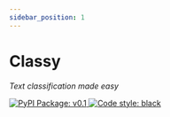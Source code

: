 ```yaml
---
sidebar_position: 1
---
```


# Classy

<div style={{textAlign: "center"}}>
    <em>Text classification made easy</em>
    <p></p>
</div>

<div style={{textAlign: "center"}}>
    <a href="https://pypi.org/project/classy-ml" style={{marginRight: ".5rem"}}>
        <img alt="PyPI Package: v0.1" src="https://img.shields.io/badge/PyPI%20Package-v0.1-lightgreen.svg?style=for-the-badge"/>
    </a>
    <a href="https://black.readthedocs.io/en/stable/">
        <img alt="Code style: black" src="https://img.shields.io/badge/code%20style-black-black.svg?style=for-the-badge"/>
    </a>
</div>


